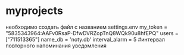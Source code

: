 # myprojects
необходимо создать файл с названием settings.env
my_token = "5835343964:AAFv0RsaP-DfwDVRZopTnQ8WQk90u8hfEPQ"
users = ["711513365"]
name_db = 'noty.db'
interval_alarm = 5  #интервал повторного напоминания уведомления